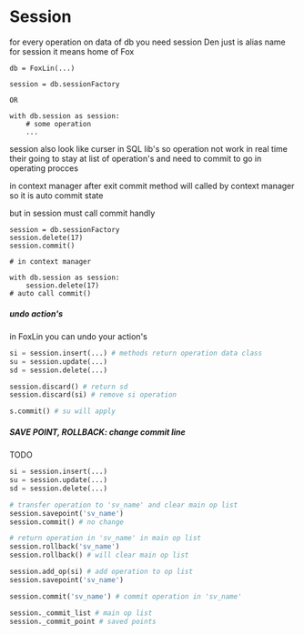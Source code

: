# Session

for every operation on data of db you need session
Den just is alias name for session it means home of Fox
```
db = FoxLin(...)

session = db.sessionFactory

OR

with db.session as session:
    # some operation
    ...
```

session also look like curser in SQL lib's
so operation not work in real time 
their going to stay at list of operation's
and need to commit to go in operating procces

in context manager after exit commit method will called by context manager
so it is auto commit state

but in session must call commit handly

```
session = db.sessionFactory
session.delete(17)
session.commit()

# in context manager

with db.session as session:
    session.delete(17)
# auto call commit()
```

##### undo action's
in FoxLin you can undo your action's
```Python
si = session.insert(...) # methods return operation data class
su = session.update(...)
sd = session.delete(...)

session.discard() # return sd
session.discard(si) # remove si operation

s.commit() # su will apply
```

##### SAVE POINT, ROLLBACK: change commit line
TODO 
``` Python
si = session.insert(...)
su = session.update(...)
sd = session.delete(...)

# transfer operation to 'sv_name' and clear main op list
session.savepoint('sv_name')
session.commit() # no change

# return operation in 'sv_name' in main op list
session.rollback('sv_name')
session.rollback() # will clear main op list

session.add_op(si) # add operation to op list
session.savepoint('sv_name')

session.commit('sv_name') # commit operation in 'sv_name'

session._commit_list # main op list
session._commit_point # saved points
```
